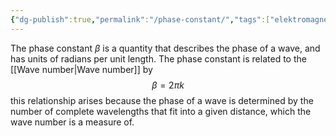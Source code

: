 ```yaml
---
{"dg-publish":true,"permalink":"/phase-constant/","tags":["elektromagnetiskfältteori"]}
---
```


The phase constant $\beta$ is a quantity that describes the phase of a wave, and has units of radians per unit length. The phase constant is related to the [[Wave number\|Wave number]] by 
$$
\beta=2\pi k
$$
this relationship arises because the phase of a wave is determined by the number of complete wavelengths that fit into a given distance, which the wave number is a measure of. 